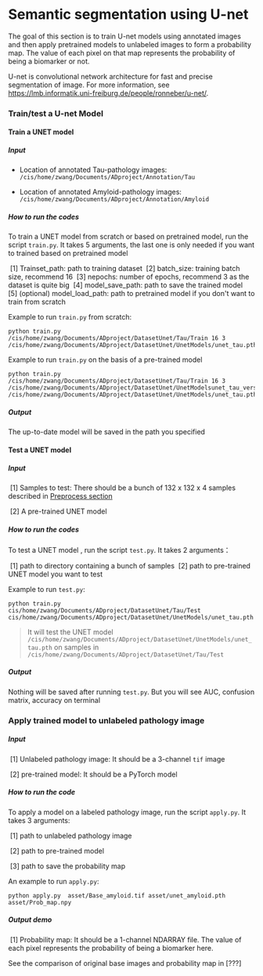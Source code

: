 # Semantic segmentation using U-net

The goal of this section is to train U-net models using annotated images and then apply pretrained models to unlabeled images to form a probability map. The value of each pixel on that map represents the probability of being a biomarker or not.

U-net is convolutional network architecture for fast and precise segmentation of image. For more information, see https://lmb.informatik.uni-freiburg.de/people/ronneber/u-net/. 

### Train/test a U-net Model

#### Train a UNET model

##### Input

* Location of annotated Tau-pathology images: `/cis/home/zwang/Documents/ADproject/Annotation/Tau`

* Location of annotated Amyloid-pathology images: `/cis/home/zwang/Documents/ADproject/Annotation/Amyloid`

##### How to run the codes

To train a UNET model from scratch or based on pretrained model, run the script `train.py`. It takes 5 arguments, the last one is only needed if you want to trained based on pretrained model

​	[1] Trainset_path: path to training dataset
​	[2] batch_size: training batch size, recommend 16
​	[3] nepochs: number of epochs, recommend 3 as the dataset is quite big
​	[4] model_save_path: path to save the trained model
​	[5] (optional) model_load_path: path to pretrained model if you don't want to train from scratch

Example to run `train.py` from scratch:

```
python train.py /cis/home/zwang/Documents/ADproject/DatasetUnet/Tau/Train 16 3  /cis/home/zwang/Documents/ADproject/DatasetUnet/UnetModels/unet_tau.pth 
```

Example to run `train.py` on the basis of a pre-trained model

```
python train.py /cis/home/zwang/Documents/ADproject/DatasetUnet/Tau/Train 16 3  /cis/home/zwang/Documents/ADproject/DatasetUnet/UnetModelsunet_tau_version2.pth /cis/home/zwang/Documents/ADproject/DatasetUnet/UnetModels/unet_tau.pth
```

##### Output

The up-to-date model will be saved in the path you specified 



#### Test a UNET model

##### Input

​	[1] Samples to test: There should be a bunch of 132 x 132 x 4 samples described in [Preprocess section](https://github.com/JasmineZhen218/ADproject/blob/master/preprocess/readme.md)

​	[2] A pre-trained UNET model

##### How to run the codes

To test a UNET model , run the script `test.py`. It takes 2 arguments：

​	[1] path to directory containing a bunch of samples 
​	[2] path to pre-trained UNET model you want to test

Example to run `test.py`:

```
python train.py cis/home/zwang/Documents/ADproject/DatasetUnet/Tau/Test  cis/home/zwang/Documents/ADproject/DatasetUnet/UnetModels/unet_tau.pth 
```

> It will test the  UNET model `/cis/home/zwang/Documents/ADproject/DatasetUnet/UnetModels/unet_tau.pth`  on samples in `/cis/home/zwang/Documents/ADproject/DatasetUnet/Tau/Test`  

##### Output

Nothing will be saved after running `test.py`. But you will see AUC, confusion matrix, accuracy on terminal



### Apply trained model to unlabeled pathology image

##### Input

​	[1] Unlabeled pathology image: It should be a 3-channel `tif` image

​	[2] pre-trained model: It should be a PyTorch model 

##### How to run the code

To apply a model on a labeled pathology image, run the script `apply.py`. It takes 3 arguments:

​	[1] path to unlabeled pathology image

​	[2] path to pre-trained model

​	[3] path to save the probability map

An example to run `apply.py`:

```
python apply.py  asset/Base_amyloid.tif asset/unet_amyloid.pth asset/Prob_map.npy
```

##### Output demo

​	[1] Probability map: It should be a 1-channel NDARRAY file. The value of each pixel represents the probability of being a biomarker here.

See the comparison of original base images and probability map in [???] 











